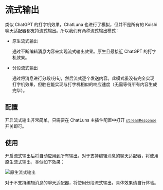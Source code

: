# 流式输出

类似 ChatGPT 的打字机效果，ChatLuna 也进行了模拟，但并不是所有的 Koishi 聊天适配器都支持流式输出。所以我们有两种流式输出模式：

- 原生流式输出
  
  通过不断编辑消息内容来实现流式输出效果。原生且最接近 ChatGPT 的打字机效果。

- 分段流式输出
  
  通过将消息进行分段/分句，然后流式逐个发送内容。此模式虽没有完全实现打字机效果，但胜在能实现与打字机相似的响应速度（无需等待所有内容生成完毕）。

## 配置

开启流式输出非常简单，只需要在 ChatLuna 主插件配置中打开 [`streamResponse`](../useful-configurations.md#streamresponse) 开关即可。

## 使用

开启流式输出后将自动应用到所有输出。对于支持编辑消息的聊天适配器，将使用原生流式输出，类似如下效果：

![原生流式输出](https://s2.loli.net/2024/10/17/pcDjSIVMkB1aO6L.webp)

对于不支持编辑消息的聊天适配器，将使用分段流式输出，具体效果请自行体验。

